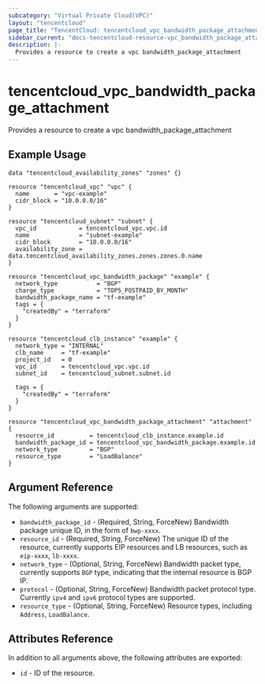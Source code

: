 ```yaml
---
subcategory: "Virtual Private Cloud(VPC)"
layout: "tencentcloud"
page_title: "TencentCloud: tencentcloud_vpc_bandwidth_package_attachment"
sidebar_current: "docs-tencentcloud-resource-vpc_bandwidth_package_attachment"
description: |-
  Provides a resource to create a vpc bandwidth_package_attachment
---
```


# tencentcloud_vpc_bandwidth_package_attachment

Provides a resource to create a vpc bandwidth_package_attachment

## Example Usage

```hcl
data "tencentcloud_availability_zones" "zones" {}

resource "tencentcloud_vpc" "vpc" {
  name       = "vpc-example"
  cidr_block = "10.0.0.0/16"
}

resource "tencentcloud_subnet" "subnet" {
  vpc_id            = tencentcloud_vpc.vpc.id
  name              = "subnet-example"
  cidr_block        = "10.0.0.0/16"
  availability_zone = data.tencentcloud_availability_zones.zones.zones.0.name
}

resource "tencentcloud_vpc_bandwidth_package" "example" {
  network_type           = "BGP"
  charge_type            = "TOP5_POSTPAID_BY_MONTH"
  bandwidth_package_name = "tf-example"
  tags = {
    "createdBy" = "terraform"
  }
}

resource "tencentcloud_clb_instance" "example" {
  network_type = "INTERNAL"
  clb_name     = "tf-example"
  project_id   = 0
  vpc_id       = tencentcloud_vpc.vpc.id
  subnet_id    = tencentcloud_subnet.subnet.id

  tags = {
    "createdBy" = "terraform"
  }
}

resource "tencentcloud_vpc_bandwidth_package_attachment" "attachment" {
  resource_id          = tencentcloud_clb_instance.example.id
  bandwidth_package_id = tencentcloud_vpc_bandwidth_package.example.id
  network_type         = "BGP"
  resource_type        = "LoadBalance"
}
```

## Argument Reference

The following arguments are supported:

* `bandwidth_package_id` - (Required, String, ForceNew) Bandwidth package unique ID, in the form of `bwp-xxxx`.
* `resource_id` - (Required, String, ForceNew) The unique ID of the resource, currently supports EIP resources and LB resources, such as `eip-xxxx`, `lb-xxxx`.
* `network_type` - (Optional, String, ForceNew) Bandwidth packet type, currently supports `BGP` type, indicating that the internal resource is BGP IP.
* `protocol` - (Optional, String, ForceNew) Bandwidth packet protocol type. Currently `ipv4` and `ipv6` protocol types are supported.
* `resource_type` - (Optional, String, ForceNew) Resource types, including `Address`, `LoadBalance`.

## Attributes Reference

In addition to all arguments above, the following attributes are exported:

* `id` - ID of the resource.




